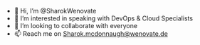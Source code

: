 - 👋 Hi, I’m @SharokWenovate
- 👀 I’m interested in speaking with DevOps & Cloud Specialists
- 💞️ I’m looking to collaborate with everyone
- 📫 Reach me on Sharok.mcdonnaugh@wenovate.de

<!---
SharokWenovate/SharokWenovate is a ✨ special ✨ repository because its `README.md` (this file) appears on your GitHub profile.
You can click the Preview link to take a look at your changes.
--->
